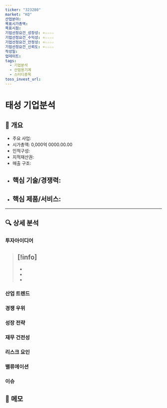 ```yaml
---
ticker: "323280"
market: "KQ"
산업분야: 
목표시가총액: 
목표시점: 
기업선정요건_성장성: ⭐☆☆☆☆
기업선정요건_수익성: ⭐☆☆☆☆
기업선정요건_안정성: ⭐☆☆☆☆
기업선정요건_신뢰도: ⭐☆☆☆☆
작성일:
업데이트:
tags:
  - 기업분석
  - 산업용기계
  - 스터디종목
toss_invest_url: 
---
```

# 태성 기업분석

## 📌 개요
- 주요 사업: 
- 시가총액: 0,000억 0000.00.00
- 인적구성: 
- 지적재산권: 
- 매출 구조:
- 핵심 기술/경쟁력:
	- 
- 핵심 제품/서비스:
	-
---

## 🔍 상세 분석
### 투자아이디어
>[!info]
>- 
>- 
>- 
>-


### 산업 트렌드
### 경쟁 우위
### 성장 전략
### 재무 건전성
### 리스크 요인

### 밸류에이션

### 이슈

## 📝 메모